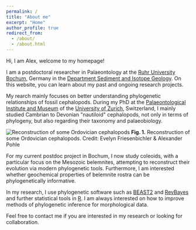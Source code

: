 ```yaml
---
permalink: /
title: "About me"
excerpt: "Home"
author_profile: true
redirect_from: 
  - /about/
  - /about.html
---
```


Hi, I am Alex, welcome to my homepage! 

I am a postdoctoral researcher in Palaeontology at the [Ruhr University Bochum](https://www.ruhr-uni-bochum.de/en), Germany in the [Department Sediment and Isotope Geology](https://www.gmg.ruhr-uni-bochum.de/en/node/79). On this website, you can learn about my past and ongoing research projects.

My rearch mainly focuses on better understanding phylogenetic relationships of fossil cephalopods. During my PhD at the [Palaeontological Institute and Museum](https://www.pim.uzh.ch/en.html) of the [University of Zurich](https://www.uzh.ch/en.html), Switzerland, I mainly studied Cambrian to Devonian "nautiloid" cephalopods, not only in terms of phylogeny, but also regarding their taxonomy and palaeobiology.

![Reconstruction of some Ordovician cephalopods](/images/Reconstructions.png)
**Fig. 1.** Reconstruction of some Ordovician cephalopods. Credit: Evelyn Friesenbichler & Alexander Pohle

For my current postdoc project in Bochum, I now study coleoids, with a particular focus on the Mesozoic belemnites, attempting to reconstruct their evolution via modern phylogenetic tools. Furthermore, I am interested whether geochemical properties of belemnite rostra can be phylogenetically informative.

In my research, I use phylogenetic software such as [BEAST2](https://www.beast2.org/) and [RevBayes](https://revbayes.github.io/) and further statistical tools in [R](https://www.r-project.org/). I am always interested on how to improve methods of phylogenetic inference for morphological data.

Feel free to contact me if you are interested in my research or looking for collaboration.
